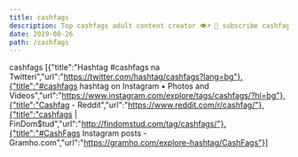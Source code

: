 ```yaml
---
title: cashfags
description: Top cashfags adult content creator 👁♐️ 👑 subscribe cashfags to my porn site below IG cashfags
date: 2019-08-26
path: /cashfags
---
```


cashfags
[{"title":"Hashtag #cashfags na Twitteri","url":"https://twitter.com/hashtag/cashfags?lang=bg"},{"title":"#cashfags hashtag on Instagram • Photos and Videos","url":"https://www.instagram.com/explore/tags/cashfags/?hl=bg"},{"title":"Cashfag - Reddit","url":"https://www.reddit.com/r/cashfag/"},{"title":"cashfags | FinDom$tud","url":"http://findomstud.com/tag/cashfags/"},{"title":"#CashFags Instagram posts - Gramho.com","url":"https://gramho.com/explore-hashtag/CashFags"}]

